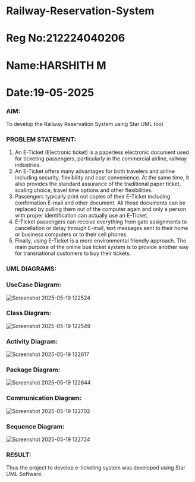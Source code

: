 # Railway-Reservation-System
# Reg No:212224040206
# Name:HARSHITH M
# Date:19-05-2025
### AIM:
To develop the Railway Reservation System using Star UML tool.
### PROBLEM STATEMENT:
1. An E-Ticket (Electronic ticket) is a paperless electronic document used for ticketing
passengers, particularly in the commercial airline, railway industries.
2. An E-Ticket offers many advantages for both travelers and airline including security,
flexibility and cost convenience. At the same time, it also provides the standard assurance of
the traditional paper ticket, scaling choice, travel time options and other flexibilities.
3. Passengers typically print out copies of their E-Ticket including confirmation E-mail
and other document. All those documents can be replaced by pulling them out of the computer
again and only a person with proper identification can actually use an E-Ticket.
4. E-Ticket passengers can receive everything from gate assignments to cancellation or
delay through E-mail, text messages sent to their home or business computers or to their cell
phones.
5. Finally, using E-Ticket is a more environmental friendly approach. The main purpose
of the online bus ticket system is to provide another way for transnational customers to buy
their tickets.
### UML DIAGRAMS:
### UseCase Diagram:
![Screenshot 2025-05-19 122524](https://github.com/user-attachments/assets/f947e85c-9751-4149-a4fe-0e5ef20a2235)
### Class Diagram:
![Screenshot 2025-05-19 122549](https://github.com/user-attachments/assets/1fca64bc-a485-42a9-8e1f-d08bc3ae2e3f)
### Activity Diagram:
![Screenshot 2025-05-19 122617](https://github.com/user-attachments/assets/7f2c6857-d2ec-4f0c-b007-50608c3759a8)
### Package Diagram:
![Screenshot 2025-05-19 122644](https://github.com/user-attachments/assets/bdf917c0-7eec-44cf-86cf-bbd9bf9bbae1)
### Communication Diagram:
![Screenshot 2025-05-19 122702](https://github.com/user-attachments/assets/96352970-60e8-48bd-a3ea-e29145aba541)
### Sequence Diagram:
![Screenshot 2025-05-19 122724](https://github.com/user-attachments/assets/e3e89afc-5fc4-4367-a0ed-1bbbc1636d98)
### RESULT:
Thus the project to develop e-ticketing system was developed using Star UML Software.
